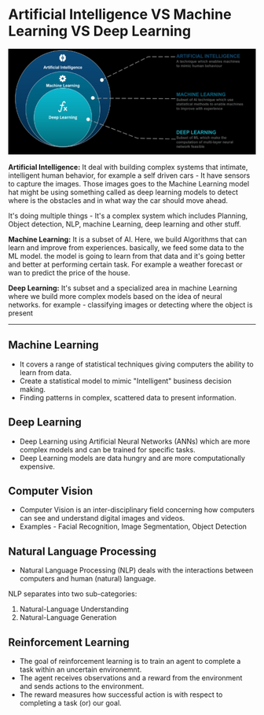# Artificial Intelligence VS Machine Learning VS Deep Learning

![img](./output/ai_vs_ml_vs_dl.png "Arpit Dubey")

**Artificial Intelligence:** It deal with building complex systems that intimate, intelligent human behavior, for example a self driven cars - It have sensors to capture the images. Those images goes to the Machine Learning model hat might be using something called as deep learning models to detect where is the obstacles and in what way the car should move ahead.

It's doing multiple things - It's a complex system which includes Planning, Object detection, NLP, machine Learning, deep learning and other stuff.

**Machine Learning:** It is a subset of AI. Here, we build Algorithms that can learn and improve from experiences. basically, we feed some data to the ML model. the model is going to learn from that data and it's going better and better at performing certain task. For example a weather forecast or wan to predict the price of the house.

**Deep Learning:** It's subset and a specialized area  in machine Learning where we build more complex models based on the idea of neural networks. for example - classifying images or detecting where the object is present

<hr>

## Machine Learning

- It covers a range of statistical techniques giving computers the ability to learn from data.
- Create a statistical model to mimic "Intelligent" business decision making.
- Finding patterns in complex, scattered data to present information.

## Deep Learning

- Deep Learning using Artificial Neural Networks (ANNs) which are more complex models and can be trained for specific tasks.
- Deep Learning models are data hungry and are more computationally expensive.

## Computer Vision

- Computer Vision is an inter-disciplinary field concerning how computers can see and understand digital images and videos.
- Examples - Facial Recognition, Image Segmentation, Object Detection

## Natural Language Processing

- Natural Language Processing (NLP) deals with the interactions between computers and human (natural) language.

NLP separates into two sub-categories:

1. Natural-Language Understanding
2. Natural-Language Generation

## Reinforcement Learning

- The goal of reinforcement learning is to train an agent to complete a task within an uncertain environemnt.
- The agent receives observations and a reward from the environment and sends actions to the environment.
- The reward measures how successful action is with respect to completing a task (or) our goal.

